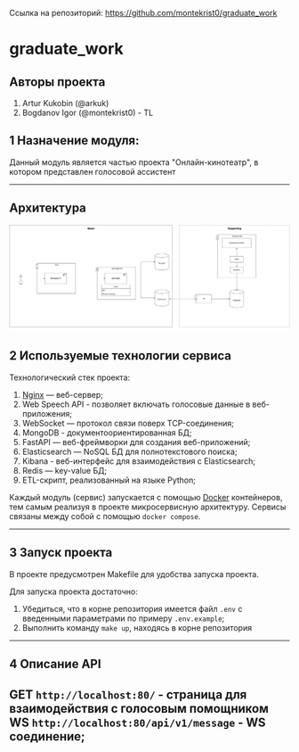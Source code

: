 Ссылка на репозиторий: https://github.com/montekrist0/graduate_work

# graduate_work

## Авторы проекта

1. Artur Kukobin (@arkuk)
3. Bogdanov Igor (@montekrist0) - TL


## 1 Назначение модуля:

Данный модуль является частью проекта "Онлайн-кинотеатр", в котором представлен голосовой ассистент

---

## Архитектура

![Архитектура сервиса](arch/Yandex_Praktikum_Graduate_Work.drawio.png)

## 2 Используемые технологии сервиса

Технологический стек проекта:

1. [Nginx](https://www.nginx.com/) — веб-сервер;
2. Web Speech API - позволяет включать голосовые данные в веб-приложения;
3. WebSocket — протокол связи поверх TCP-соединения;
2. MongoDB - документоориентированная БД;
3. FastAPI — веб-фреймворки для создания веб-приложений;
4. Elasticsearch — NoSQL БД для полнотекстового поиска;
5. Kibana - веб-интерфейс для взаимодействия с Elasticsearch;
6. Redis — key-value БД;
7. ETL-скрипт, реализованный на языке Python;

Каждый модуль (сервис) запускается с помощью [Docker](https://www.docker.com/) контейнеров, тем самым реализуя в проекте
микросервисную архитектуру. Сервисы связаны между собой с помощью `docker compose`.

---

## 3 Запуск проекта

В проекте предусмотрен Makefile для удобства запуска проекта.

Для запуска проекта достаточно:
1. Убедиться, что в корне репозитория имеется файл `.env` с введенными параметрами по примеру `.env.example`;
2. Выполнить команду `make up`, находясь в корне репозитория

___
## 4 Описание API

GET `http://localhost:80/` - страница для взаимодействия с голосовым помощником
WS `http://localhost:80/api/v1/message` - WS соединение;
---
